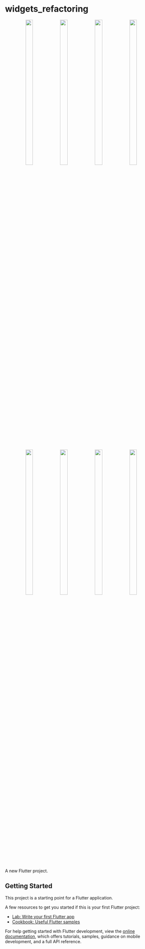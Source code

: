 # widgets_refactoring



<p align="center">
  <img src = " https://github.com/mayuuu05/ui_small_parts/assets/149376263/1dc33d04-55c6-4509-96c6-27add7287849" width=22% height=35% >
   <img src = "https://github.com/mayuuu05/ui_small_parts/assets/149376263/63d1777e-7301-4858-ae34-b91144f7e4dc " width=22% height=35% >
   <img src = " https://github.com/mayuuu05/ui_small_parts/assets/149376263/5e06199b-cd50-4319-b684-b7a53ebab76d" width=22% height=35% >
   <img src = " https://github.com/mayuuu05/ui_small_parts/assets/149376263/d1048bd5-e0ea-4f05-99fa-96ec8a63863a" width=22% height=35% >
    <br>
  <br>
  </br>
</br>
  
   <img src = "https://github.com/mayuuu05/ui_small_parts/assets/149376263/72d95fcd-ab12-49db-9fd6-3ce9d5d7edd7       " width=22% height=35% >
   <img src = "https://github.com/mayuuu05/ui_small_parts/assets/149376263/5a41284a-bca0-482e-940e-80647e7c4280       " width=22% height=35% >
   <img src = "https://github.com/mayuuu05/ui_small_parts/assets/149376263/d9379c94-5880-4cff-a4c4-592d7b866ee2    " width=22% height=35% >
   <img src = "https://github.com/mayuuu05/ui_small_parts/assets/149376263/275de905-ad8c-4cc8-ae0d-d0927728bec0    " width=22% height=35% >

</p>

A new Flutter project.

## Getting Started

This project is a starting point for a Flutter application.

A few resources to get you started if this is your first Flutter project:

- [Lab: Write your first Flutter app](https://docs.flutter.dev/get-started/codelab)
- [Cookbook: Useful Flutter samples](https://docs.flutter.dev/cookbook)

For help getting started with Flutter development, view the
[online documentation](https://docs.flutter.dev/), which offers tutorials,
samples, guidance on mobile development, and a full API reference.
